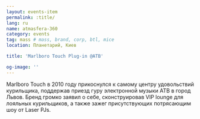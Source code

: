 ```yaml
---
layout: events-item
permalink: :title/
lang: ru
name: atmasfera-360
category: events
tag: mass # mass, brand, corp, btl, mice
location: Планетарий, Киев

title: 'Marlboro Touch Plug-in @ATB'

og-image: ''
---
```


Marlboro Touch в 2010 году прикоснулся к самому центру удовольствий курильщика, поддержав приезд гуру электронной музыки ATB в город Львов. Бренд громко заявил о себе, сконструировав VIP lounge для лояльных курильщиков, а также зажег присутствующих потрясающим шоу от Laser PJs.
